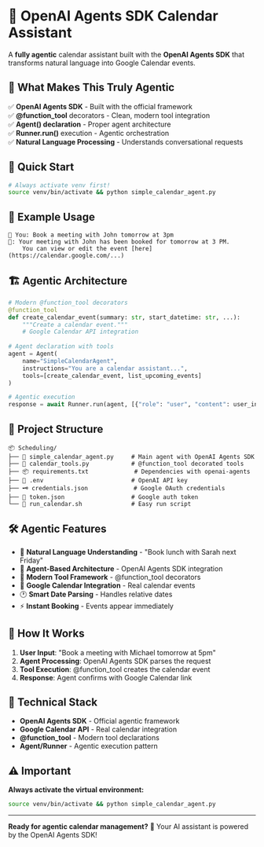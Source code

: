 # 🤖 OpenAI Agents SDK Calendar Assistant

A **fully agentic** calendar assistant built with the **OpenAI Agents SDK** that transforms natural language into Google Calendar events.

## 🎯 What Makes This Truly Agentic

✅ **OpenAI Agents SDK** - Built with the official framework  
✅ **@function_tool** decorators - Clean, modern tool integration  
✅ **Agent() declaration** - Proper agent architecture  
✅ **Runner.run()** execution - Agentic orchestration  
✅ **Natural Language Processing** - Understands conversational requests  

## 🚀 Quick Start

```bash
# Always activate venv first!
source venv/bin/activate && python simple_calendar_agent.py
```

## 💬 Example Usage

```
🧑 You: Book a meeting with John tomorrow at 3pm
🤖: Your meeting with John has been booked for tomorrow at 3 PM. 
    You can view or edit the event [here](https://calendar.google.com/...)
```

## 🏗️ Agentic Architecture

```python
# Modern @function_tool decorators
@function_tool
def create_calendar_event(summary: str, start_datetime: str, ...):
    """Create a calendar event."""
    # Google Calendar API integration
    
# Agent declaration with tools
agent = Agent(
    name="SimpleCalendarAgent",
    instructions="You are a calendar assistant...",
    tools=[create_calendar_event, list_upcoming_events]
)

# Agentic execution
response = await Runner.run(agent, [{"role": "user", "content": user_input}])
```

## 📁 Project Structure

```
📦 Scheduling/
├── 🤖 simple_calendar_agent.py     # Main agent with OpenAI Agents SDK
├── 🔧 calendar_tools.py            # @function_tool decorated tools
├── 📦 requirements.txt             # Dependencies with openai-agents
├── 🔐 .env                         # OpenAI API key
├── 🗝️ credentials.json             # Google OAuth credentials
├── 🎫 token.json                   # Google auth token
└── 📜 run_calendar.sh              # Easy run script
```

## 🛠️ Agentic Features

- 🧠 **Natural Language Understanding** - "Book lunch with Sarah next Friday"
- 🤖 **Agent-Based Architecture** - OpenAI Agents SDK integration
- 🔧 **Modern Tool Framework** - @function_tool decorators
- 📅 **Google Calendar Integration** - Real calendar events
- 🕐 **Smart Date Parsing** - Handles relative dates
- ⚡ **Instant Booking** - Events appear immediately

## 📝 How It Works

1. **User Input**: "Book a meeting with Michael tomorrow at 5pm"
2. **Agent Processing**: OpenAI Agents SDK parses the request
3. **Tool Execution**: @function_tool creates the calendar event
4. **Response**: Agent confirms with Google Calendar link

## 🔧 Technical Stack

- **OpenAI Agents SDK** - Official agentic framework
- **Google Calendar API** - Real calendar integration
- **@function_tool** - Modern tool declarations
- **Agent/Runner** - Agentic execution pattern

## ⚠️ Important

**Always activate the virtual environment:**
```bash
source venv/bin/activate && python simple_calendar_agent.py
```

---

**Ready for agentic calendar management?** 🚀 Your AI assistant is powered by the OpenAI Agents SDK! 
